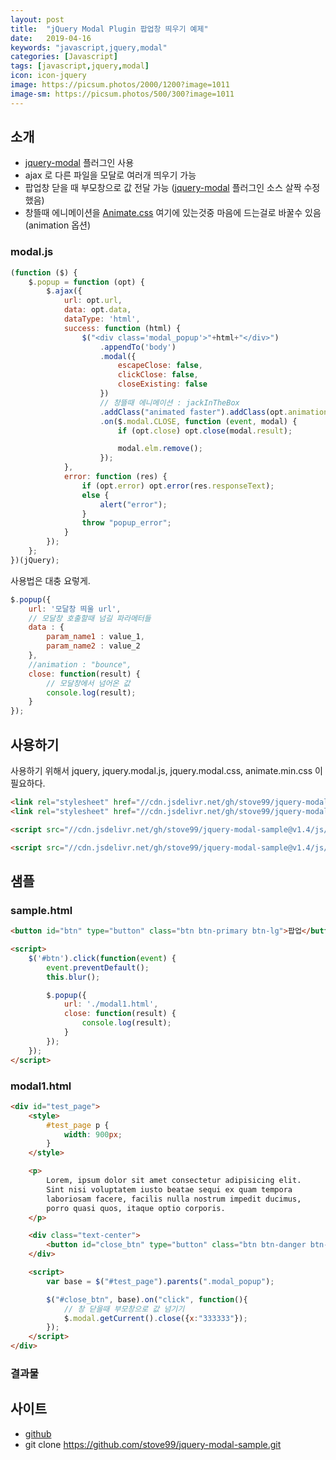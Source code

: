 ```yaml
---
layout: post
title:  "jQuery Modal Plugin 팝업창 띄우기 예제"
date:   2019-04-16
keywords: "javascript,jquery,modal"
categories: [Javascript]
tags: [javascript,jquery,modal]
icon: icon-jquery
image: https://picsum.photos/2000/1200?image=1011
image-sm: https://picsum.photos/500/300?image=1011
---
```


## 소개

- [jquery-modal](https://github.com/kylefox/jquery-modal) 플러그인 사용
- ajax 로 다른 파일을 모달로 여러개 띄우기 가능
- 팝업창 닫을 때 부모창으로 값 전달 가능 ([jquery-modal](https://github.com/kylefox/jquery-modal) 플러그인 소스 살짝 수정했음)
- 창뜰때 에니메이션을 [Animate.css](https://github.com/daneden/animate.css) 여기에 있는것중 마음에 드는걸로 바꿀수 있음(animation 옵션)

### modal.js

``` javascript
(function ($) {
    $.popup = function (opt) {
        $.ajax({
            url: opt.url,
            data: opt.data,
            dataType: 'html',
            success: function (html) {
                $("<div class='modal_popup'>"+html+"</div>")
                    .appendTo('body')
                    .modal({
                        escapeClose: false,
                        clickClose: false,
                        closeExisting: false
                    })
                    // 창뜰때 에니메이션 : jackInTheBox
                    .addClass("animated faster").addClass(opt.animation || "jackInTheBox")
                    .on($.modal.CLOSE, function (event, modal) {
                        if (opt.close) opt.close(modal.result);

                        modal.elm.remove();
                    });
            },
            error: function (res) {
                if (opt.error) opt.error(res.responseText);
                else {
                    alert("error");
                }
                throw "popup_error";
            }
        });
    };
})(jQuery);
```

사용법은 대충 요렇게.

``` javascript
$.popup({
    url: '모달창 띄울 url',
    // 모달창 호출할때 넘길 파라메터들
    data : {
        param_name1 : value_1,
        param_name2 : value_2
    },
    //animation : "bounce",
    close: function(result) {
        // 모달창에서 넘어온 값
        console.log(result);
    }
});
```

## 사용하기

사용하기 위해서 jquery, jquery.modal.js, jquery.modal.css, animate.min.css 이 필요하다.

``` html
<link rel="stylesheet" href="//cdn.jsdelivr.net/gh/stove99/jquery-modal-sample@v1.4/css/animate.min.css">
<link rel="stylesheet" href="//cdn.jsdelivr.net/gh/stove99/jquery-modal-sample@v1.4/css/jquery.modal.css">

<script src="//cdn.jsdelivr.net/gh/stove99/jquery-modal-sample@v1.4/js/jquery.modal.js"></script>

<script src="//cdn.jsdelivr.net/gh/stove99/jquery-modal-sample@v1.4/js/modal.js"></script>
```

## 샘플

### sample.html

``` html
<button id="btn" type="button" class="btn btn-primary btn-lg">팝업</button>

<script>
    $('#btn').click(function(event) {
        event.preventDefault();
        this.blur();

        $.popup({
            url: './modal1.html',
            close: function(result) {
                console.log(result);
            }
        });
    });
</script>
```

### modal1.html

``` html
<div id="test_page">
    <style>
        #test_page p {
            width: 900px;
        }
    </style>

    <p>
        Lorem, ipsum dolor sit amet consectetur adipisicing elit.
        Sint nisi voluptatem iusto beatae sequi ex quam tempora
        laboriosam facere, facilis nulla nostrum impedit ducimus,
        porro quasi quos, itaque optio corporis.
    </p>

    <div class="text-center">
        <button id="close_btn" type="button" class="btn btn-danger btn-lg">닫기</button>
    </div>

    <script>
        var base = $("#test_page").parents(".modal_popup");

        $("#close_btn", base).on("click", function(){
            // 창 닫을때 부모창으로 값 넘기기
            $.modal.getCurrent().close({x:"333333"});
        });
    </script>
</div>
```

### 결과물

<script async src="//jsfiddle.net/stove/okcbywm0/embed/result/dark/"></script>

## 사이트

- [github](https://github.com/stove99/jquery-modal-sample)
- git clone https://github.com/stove99/jquery-modal-sample.git
